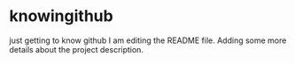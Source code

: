 # knowingithub
just getting to know github
I am editing the README file. Adding some more details about
the project description.
